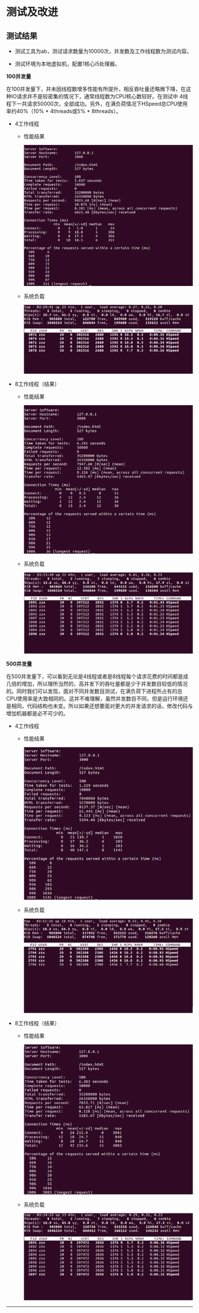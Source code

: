 ﻿# 测试及改进

## 测试结果

- 测试工具为ab，测试请求数量为10000次，并发数及工作线程数为测试内容。

- 测试环境为本地虚拟机，配置1核心i5处理器。

**100并发量**

在100并发量下，并未因线程数增多性能有所提升，相反吞吐量还略微下降，在这种IO请求并不是较密集的情况下，通常线程数为CPU核心数较好。在测试中 4线程下一共请求50000次，全部成功。另外，在满负荷情况下HSpeed总CPU使用率约40%（10% * 4threads或5% * 8threads）。
- 4工作线程

    - 性能结果

        ![4worker](./test_pic/压测结果(4线程100并发).png)

    - 系统负载

        ![4works](./test_pic/系统负载(4线程100并发).png)


- 8工作线程（结果）

    - 性能结果
    
        ![8worker](./test_pic/压测结果(8线程100并发).png)

    - 系统负载

        ![8works](./test_pic/系统负载(8线程100并发).png)

**500并发量**

在500并发量下，可以看到无论是4线程或者是8线程每个请求花费的时间都是成几倍的增加，所以理所当然的，高并发下的吞吐量都是少于并发数目较低的情况的。同时我们可以发现，面对不同并发数目测试，在满负荷下进程所占有的总CPU使用率是大致相同的。这并不难理解，虽然并发数目不同，但是运行环境还是相同，代码结构也未变。所以如果还想要面对更大的并发请求的话，修改代码与增加机器都是必不可少的。
- 4工作线程

    - 性能结果

        ![4worker](./test_pic/压测结果(4线程500并发).png)

    - 系统负载

        ![4works](./test_pic/系统负载(4线程500并发).png)

- 8工作线程（结果）

    - 性能结果
    
        ![8worker](./test_pic/压测结果(8线程500并发).png)

    - 系统负载

        ![8works](./test_pic/系统负载(8线程500并发).png)


---
